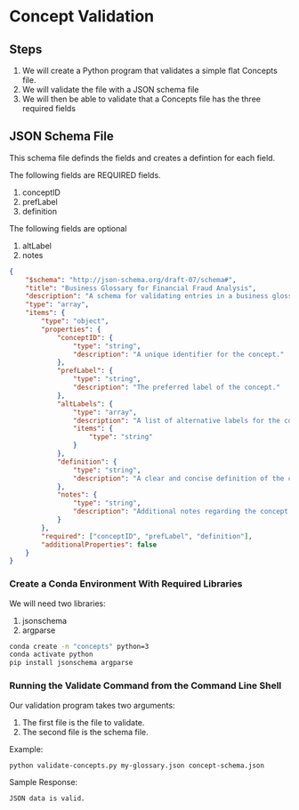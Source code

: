 # Concept Validation

## Steps

1. We will create a Python program that validates a simple flat Concepts file.
2. We will validate the file with a JSON schema file
3. We will then be able to validate that a Concepts file has the three required fields

## JSON Schema File

This schema file definds the fields and creates a defintion for each field.

The following fields are REQUIRED fields.

1. conceptID
2. prefLabel
3. definition

The following fields are optional

1. altLabel
2. notes

```json
{
    "$schema": "http://json-schema.org/draft-07/schema#",
    "title": "Business Glossary for Financial Fraud Analysis",
    "description": "A schema for validating entries in a business glossary related to financial fraud analysis.",
    "type": "array",
    "items": {
        "type": "object",
        "properties": {
            "conceptID": {
                "type": "string",
                "description": "A unique identifier for the concept."
            },
            "prefLabel": {
                "type": "string",
                "description": "The preferred label of the concept."
            },
            "altLabels": {
                "type": "array",
                "description": "A list of alternative labels for the concept.",
                "items": {
                    "type": "string"
                }
            },
            "definition": {
                "type": "string",
                "description": "A clear and concise definition of the concept."
            },
            "notes": {
                "type": "string",
                "description": "Additional notes regarding the concept."
            }
        },
        "required": ["conceptID", "prefLabel", "definition"],
        "additionalProperties": false
    }
}

```

### Create a Conda Environment With Required Libraries

We will need two libraries:

1. jsonschema
2. argparse

```sh
conda create -n "concepts" python=3
conda activate python
pip install jsonschema argparse
```

### Running the Validate Command from the Command Line Shell

Our validation program takes two arguments:

1. The first file is the file to validate.
2. The second file is the schema file.

Example:

```sh
python validate-concepts.py my-glossary.json concept-schema.json
```

Sample Response:
```
JSON data is valid.
```